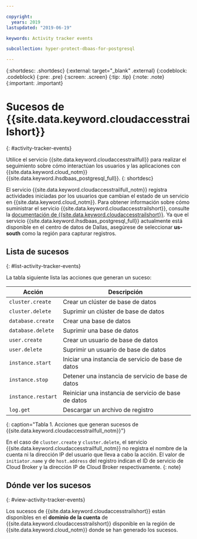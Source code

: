 ```yaml
---

copyright:
  years: 2019
lastupdated: "2019-06-19"

keywords: Activity tracker events

subcollection: hyper-protect-dbaas-for-postgresql

---
```


{:shortdesc: .shortdesc}
{:external: target="_blank" .external}
{:codeblock: .codeblock}
{:pre: .pre}
{:screen: .screen}
{:tip: .tip}
{:note: .note}
{:important: .important}

# Sucesos de {{site.data.keyword.cloudaccesstrailshort}}
{: #activity-tracker-events}

Utilice el servicio {{site.data.keyword.cloudaccesstrailfull}} para realizar el seguimiento sobre cómo interactúan los usuarios y las aplicaciones con {{site.data.keyword.cloud_notm}} {{site.data.keyword.ihsdbaas_postgresql_full}}.
{: shortdesc}

El servicio {{site.data.keyword.cloudaccesstrailfull_notm}} registra actividades iniciadas por los usuarios que cambian el estado de un servicio en {{site.data.keyword.cloud_notm}}. Para obtener información sobre cómo suministrar el servicio {{site.data.keyword.cloudaccesstrailshort}}, consulte la [documentación de {{site.data.keyword.cloudaccesstrailshort}}](/docs/services/Activity-Tracker-with-LogDNA?topic=logdnaat-getting-started). Ya que el servicio {{site.data.keyword.ihsdbaas_postgresql_full}} actualmente está disponible en el centro de datos de Dallas, asegúrese de seleccionar **us-south** como la región para capturar registros.

## Lista de sucesos
{: #list-activity-tracker-events}

La tabla siguiente lista las acciones que generan un suceso:

| Acción                 | Descripción                               |
| ---------------------- | ----------------------------------------- |
| `cluster.create` | Crear un clúster de base de datos                 |
| `cluster.delete` | Suprimir un clúster de base de datos                 |
| `database.create` | Crear una base de datos                  |
| `database.delete` | Suprimir una base de datos                  |
| `user.create`     | Crear un usuario de base de datos                    |
| `user.delete`     | Suprimir un usuario de base de datos                    |
| `instance.start` | Iniciar una instancia de servicio de base de datos         |
| `instance.stop`  | Detener una instancia de servicio de base de datos          |
| `instance.restart`  | Reiniciar una instancia de servicio de base de datos          |
| `log.get`       | Descargar un archivo de registro |
{: caption="Tabla 1. Acciones que generan sucesos de {{site.data.keyword.cloudaccesstrailfull_notm}}"}

En el caso de `cluster.create` y `cluster.delete`, el servicio {{site.data.keyword.cloudaccesstrailfull_notm}} no registra el nombre de la cuenta ni la dirección IP del usuario que lleva a cabo la acción. El valor de `initiator.name` y de `host.address` del registro indican el ID de servicio de Cloud Broker y la dirección IP de Cloud Broker respectivamente.
{: note}

## Dónde ver los sucesos
{: #view-activity-tracker-events}

<!-- Option 2: Add the following sentence if your service sends events to the account domain. -->

Los sucesos de {{site.data.keyword.cloudaccesstrailshort}} están disponibles en el **dominio de la cuenta** de {{site.data.keyword.cloudaccesstrailshort}} disponible en la región de {{site.data.keyword.cloud_notm}} donde se han generado los sucesos.

